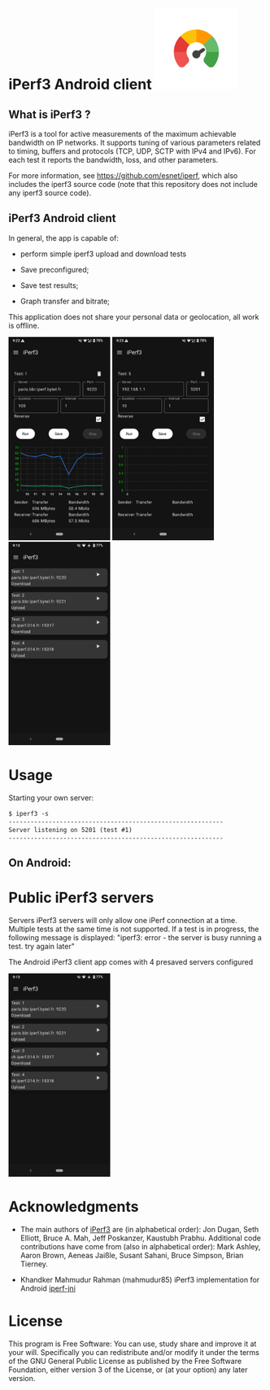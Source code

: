 

# iPerf3 Android client <img src='/metadata/en-US/images/logo.webp'/>
## What is iPerf3 ?

iPerf3 is a tool for active measurements of the maximum achievable bandwidth on IP networks. It supports tuning of various parameters related to timing, buffers and protocols (TCP, UDP, SCTP with IPv4 and IPv6). For each test it reports the bandwidth, loss, and other parameters.

For more information, see https://github.com/esnet/iperf, which also includes the iperf3 source code (note that this repository does not include any iperf3 source code).

## iPerf3 Android client

In general, the app is capable of:

- perform simple iperf3 upload and download tests

- Save preconfigured;

- Save test results;

- Graph transfer and bitrate;

This application does not share your personal data or geolocation, all work is offline.

<img src='/metadata/en-US/images/running.png' width='200'/> <img src='/metadata/en-US/images/new_test.png' width='200'/> <img src='/metadata/en-US/images/fav.png' width='200'/>
 
# Usage
Starting your own server:

```
$ iperf3 -s
-----------------------------------------------------------
Server listening on 5201 (test #1)
-----------------------------------------------------------
```

## On Android:


# Public iPerf3 servers

Servers iPerf3 servers will only allow one iPerf connection at a time. Multiple tests at the same time is not supported. If a test is in progress, the following message is displayed: "iperf3: error - the server is busy running a test. try again later"

The Android iPerf3 client app comes with 4 presaved servers configured

<img src='/metadata/en-US/images/fav.png' width='200'/>

# Acknowledgments
- The main authors of [iPerf3](https://iperf.fr/) are (in alphabetical order): Jon Dugan, Seth Elliott, Bruce A. Mah, Jeff Poskanzer, Kaustubh Prabhu. Additional code contributions have come from (also in alphabetical order): Mark Ashley, Aaron Brown, Aeneas Jaißle, Susant Sahani, Bruce Simpson, Brian Tierney.

-  Khandker Mahmudur Rahman (mahmudur85) iPerf3 implementation for Android [iperf-jni](https://github.com/mahmudur85/iperf-jni)

# License

This program is Free Software: You can use, study share and improve it at your will. Specifically you can redistribute and/or modify it under the terms of the GNU General Public License as published by the Free Software Foundation, either version 3 of the License, or (at your option) any later version.
